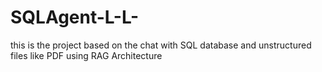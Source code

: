 # SQLAgent-L-L-
this is the project based on the chat with SQL database and unstructured files like PDF using RAG Architecture
